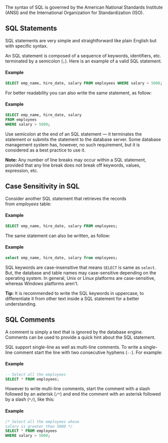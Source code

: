 The syntax of SQL is governed by the American National Standards Institute (ANSI) and the International Organization for Standardization (ISO).

## SQL Statements

SQL statements are very simple and straightforward like plain English but with specific syntax.

An SQL statement is composed of a sequence of keywords, identifiers, etc. terminated by a semicolon (`;`). Here is an example of a valid SQL statement.

#### Example

```sql
SELECT emp_name, hire_date, salary FROM employees WHERE salary > 5000;
```

For better readability you can also write the same statement, as follow:

#### Example

```sql
SELECT emp_name, hire_date, salary 
FROM employees 
WHERE salary > 5000;
```

Use semicolon at the end of an SQL statement — it terminates the statement or submits the statement to the database server. Some database management system has, however, no such requirement, but it is considered as a best practice to use it.

**Note:** Any number of line breaks may occur within a SQL statement, provided that any line break does not break off keywords, values, expression, etc.

## Case Sensitivity in SQL

Consider another SQL statement that retrieves the records from _employees_ table:

#### Example

```sql
SELECT emp_name, hire_date, salary FROM employees;
```

The same statement can also be written, as follow:

#### Example

```sql
select emp_name, hire_date, salary from employees;
```

SQL keywords are case-insensitive that means `SELECT` is same as `select`. But, the database and table names may case-sensitive depending on the operating system. In general, Unix or Linux platforms are case-sensitive, whereas Windows platforms aren't.

**Tip:** It is recommended to write the SQL keywords in uppercase, to differentiate it from other text inside a SQL statement for a better understanding.

## SQL Comments

A comment is simply a text that is ignored by the database engine. Comments can be used to provide a quick hint about the SQL statement.

SQL support single-line as well as multi-line comments. To write a single-line comment start the line with two consecutive hyphens (`--`). For example:

#### Example

```sql
-- Select all the employees
SELECT * FROM employees;
```

However to write multi-line comments, start the comment with a slash followed by an asterisk (`/*`) and end the comment with an asterisk followed by a slash (`*/`), like this:

#### Example

```sql
/* Select all the employees whose 
salary is greater than 5000 */
SELECT * FROM employees
WHERE salary > 5000;
```